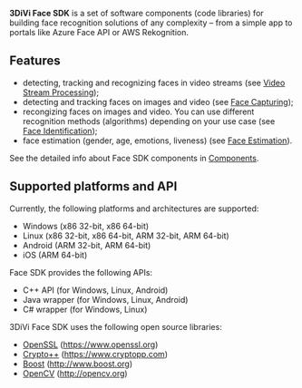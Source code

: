 **3DiVi Face SDK** is a set of software components (code libraries) for building face recognition solutions of any complexity – from a simple app to portals like Azure Face API or AWS Rekognition.

## Features

* detecting, tracking and recognizing faces in video streams (see [Video Stream Processing](doc/development/video_stream_processing.md));
* detecting and tracking faces on images and video (see [Face Capturing](doc/development/face_capturing.md));
* recongizing faces on images and video. You can use different recognition methods (algorithms) depending on your use case (see [Face Identification](doc/development/face_identification.md));
* face estimation (gender, age, emotions, liveness) (see [Face Estimation](doc/development/face_estimation.md)).

See the detailed info about Face SDK components in [Components](doc/components.md).

## Supported platforms and API

Currently, the following platforms and architectures are supported:

* Windows (x86 32-bit, x86 64-bit)
* Linux (x86 32-bit, x86 64-bit, ARM 32-bit, ARM 64-bit)
* Android (ARM 32-bit, ARM 64-bit)
* iOS (ARM 64-bit)

Face SDK provides the following APIs:

* C++ API (for Windows, Linux, Android)
* Java wrapper (for Windows, Linux, Android)
* C# wrapper (for Windows, Linux)

3DiVi Face SDK uses the following open source libraries:

* [OpenSSL](doc/open_source_licenses/openssl.txt) (https://www.openssl.org)
* [Crypto++](doc/open_source_licenses/crypto%2B%2B.txt) (https://www.cryptopp.com)
* [Boost](doc/open_source_licenses/boost.txt) (http://www.boost.org)
* [OpenCV](doc/open_source_licenses/opencv.txt) (http://opencv.org)
